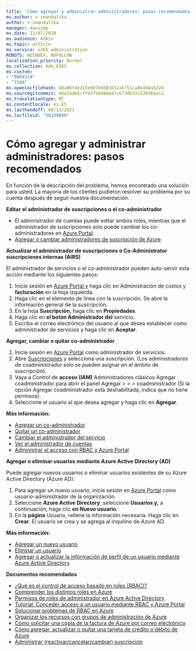 ```yaml
---
title: 'Cómo agregar y administrar administradores: pasos recomendados'
ms.author: v-smandalika
author: v-smandalika
manager: dansimp
ms.date: 12/07/2020
ms.audience: Admin
ms.topic: article
ms.service: o365-administration
ROBOTS: NOINDEX, NOFOLLOW
localization_priority: Normal
ms.collection: Adm_O365
ms.custom:
- "9004114"
- "7194"
ms.openlocfilehash: 48a06fde215e007b6b81b32ab751ca8e4bba522d
ms.sourcegitcommit: 46e24d65cffd37b6988447c6738b3315303bbe13
ms.translationtype: MT
ms.contentlocale: es-ES
ms.lasthandoff: 08/13/2021
ms.locfileid: "58339049"
---
```

# <a name="how-to-add-and-manage-administrators---recommended-steps"></a>Cómo agregar y administrar administradores: pasos recomendados

En función de la descripción del problema, hemos encontrado una solución para usted. La mayoría de los clientes pudieron resolver su problema por su cuenta después de seguir nuestra documentación.

**Editar el administrador de suscripciones o el co-administrador**

- El administrador de cuentas puede editar ambos roles, mientras que el administrador de suscripciones solo puede cambiar los co-administradores en [Azure Portal](https://ms.portal.azure.com/#home).
- [Agregar o cambiar administradores de suscripción de Azure](https://docs.microsoft.com/azure/cost-management-billing/manage/add-change-subscription-administrator)

**Actualizar el administrador de suscripciones o Co-Administrator suscripciones internas (AIRS)**

El administrador de servicios o el co-administrador pueden auto-servir esta acción mediante los siguientes pasos:

1. Inicie sesión en [Azure Portal y](https://ms.portal.azure.com/#home) haga clic en Administración de costos y **facturación** en la hoja izquierda.
2. Haga clic en el elemento de línea con la suscripción. Se abre la información general de la suscripción.
3. En la hoja **Suscripción,** haga clic en **Propiedades**. 
4. Haga clic en **el botón Administrador del** servicio.
5. Escriba el correo electrónico del usuario al que desea establecer como administrador de servicios y haga clic en **Aceptar**.

**Agregar, cambiar o quitar co-administrador**

1. Inicie sesión en [Azure Portal](https://ms.portal.azure.com/#home) como administrador de servicios.
2. Abre [Suscripciones](https://ms.portal.azure.com/#blade/Microsoft_Azure_Billing/SubscriptionsBlade) y selecciona una suscripción. (Los administradores de coadministrador solo se pueden asignar en el ámbito de suscripción).
3. Vaya a Control de **acceso (IAM)** Administradores clásicos Agregar coadministrador para abrir el panel Agregar  >    >    >    coadministrador (Si la opción Agregar coadministrador está deshabilitada, indica que no tiene permisos).
4. Seleccione el usuario al que desea agregar y haga clic en **Agregar**.

**Más información:**
- [Agregar un co-administrador](https://docs.microsoft.com/azure/role-based-access-control/classic-administrators)
- [Quitar un co-administrador](https://docs.microsoft.com/azure/role-based-access-control/classic-administrators)
- [Cambiar el administrador del servicio](https://docs.microsoft.com/azure/role-based-access-control/classic-administrators)
- [Ver el administrador de cuentas](https://docs.microsoft.com/azure/role-based-access-control/classic-administrators)
- [Administrar el acceso con RBAC y Azure Portal](https://docs.microsoft.com/azure/role-based-access-control/role-assignments-portal)

**Agregar o eliminar usuarios mediante Azure Active Directory (AD)**

Puede agregar nuevos usuarios o eliminar usuarios existentes de su Azure Active Directory (Azure AD):

1. Para agregar un nuevo usuario, inicie sesión en [Azure Portal](https://ms.portal.azure.com/#home) como usuario-administrador de la organización.
2. Seleccione **Azure Active Directory**, seleccione **Usuarios y,** a continuación, haga clic **en Nuevo usuario**.
3. En la **página** Usuario, rellene la información necesaria. Haga clic en **Crear**. El usuario se crea y se agrega al inquilino de Azure AD.

**Más información:**

- [Agregar un nuevo usuario](https://docs.microsoft.com/azure/active-directory/fundamentals/add-users-azure-active-directory)
- [Eliminar un usuario](https://docs.microsoft.com/azure/active-directory/fundamentals/add-users-azure-active-directory)
- [Agregar o actualizar la información de perfil de un usuario mediante Azure Active Directory](https://docs.microsoft.com/azure/active-directory/fundamentals/active-directory-users-profile-azure-portal)

**Documentos recomendados**

- [¿Qué es el control de acceso basado en roles (RBAC)?](https://docs.microsoft.com/azure/role-based-access-control/overview)
- [Comprender los distintos roles en Azure](https://docs.microsoft.com/azure/role-based-access-control/rbac-and-directory-admin-roles)
- [Permisos de roles de administrador en Azure Active Directory](https://docs.microsoft.com/azure/active-directory/roles/permissions-reference)
- [Tutorial: Conceder acceso a un usuario mediante RBAC y Azure Portal](https://docs.microsoft.com/azure/role-based-access-control/quickstart-assign-role-user-portal)
- [Solucionar problemas de RBAC en Azure](https://docs.microsoft.com/azure/role-based-access-control/troubleshooting)
- [Organizar los recursos con grupos de administración de Azure](https://docs.microsoft.com/azure/governance/management-groups/overview)
- [Cómo solicitar una copia de la factura de Azure por correo electrónico](https://azure.microsoft.com/blog/azure-email-invoices/)
- [Cómo agregar, actualizar o quitar una tarjeta de crédito o débito de Azure](https://docs.microsoft.com/azure/cost-management-billing/manage/change-credit-card)
- [Administrar (reactivar/cancelar/cambiar) suscripción](https://docs.microsoft.com/azure/cost-management-billing/manage/subscription-disabled)




